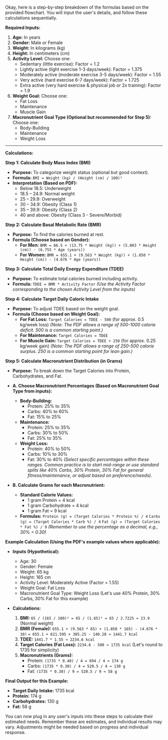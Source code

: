 Okay, here is a step-by-step breakdown of the formulas based on the provided flowchart. You will input the user's details, and follow these calculations sequentially.

**Required Inputs:**

1.  **Age:** In years
2.  **Gender:** Male or Female
3.  **Weight:** In kilograms (kg)
4.  **Height:** In centimeters (cm)
5.  **Activity Level:** Choose one:
    *   Sedentary (little exercise): Factor = 1.2
    *   Lightly active (light exercise 1-3 days/week): Factor = 1.375
    *   Moderately active (moderate exercise 3-5 days/week): Factor = 1.55
    *   Very active (hard exercise 6-7 days/week): Factor = 1.725
    *   Extra active (very hard exercise & physical job or 2x training): Factor = 1.9
6.  **Weight Goal:** Choose one:
    *   Fat Loss
    *   Maintenance
    *   Muscle Gain
7.  **Macronutrient Goal Type (Optional but recommended for Step 5):** Choose one:
    *   Body-Building
    *   Maintenance
    *   Weight Loss

---

**Calculations:**

**Step 1: Calculate Body Mass Index (BMI)**
*   **Purpose:** To categorize weight status (optional but good context).
*   **Formula:**
    `BMI = Weight (kg) / (Height (cm) / 100)²`
*   **Interpretation (Based on PDF):**
    *   Below 18.5: Underweight
    *   18.5 – 24.9: Normal weight
    *   25 – 29.9: Overweight
    *   30 – 34.9: Obesity (Class 1)
    *   35 – 39.9: Obesity (Class 2)
    *   40 and above: Obesity (Class 3 - Severe/Morbid)

**Step 2: Calculate Basal Metabolic Rate (BMR)**
*   **Purpose:** To find the calories burned at rest.
*   **Formula (Choose based on Gender):**
    *   **For Men:**
        `BMR = 66.5 + (13.75 * Weight (kg)) + (5.003 * Height (cm)) - (6.755 * Age (years))`
    *   **For Women:**
        `BMR = 655.1 + (9.563 * Weight (kg)) + (1.850 * Height (cm)) - (4.676 * Age (years))`

**Step 3: Calculate Total Daily Energy Expenditure (TDEE)**
*   **Purpose:** To estimate total calories burned including activity.
*   **Formula:**
    `TDEE = BMR * Activity Factor`
    *(Use the Activity Factor corresponding to the chosen Activity Level from the inputs)*

**Step 4: Calculate Target Daily Caloric Intake**
*   **Purpose:** To adjust TDEE based on the weight goal.
*   **Formula (Choose based on Weight Goal):**
    *   **For Fat Loss:**
        `Target Calories = TDEE - 500` (for approx. 0.5 kg/week loss)
        *(Note: The PDF allows a range of 500-1000 calorie deficit. 500 is a common starting point.)*
    *   **For Maintenance:**
        `Target Calories = TDEE`
    *   **For Muscle Gain:**
        `Target Calories = TDEE + 250` (for approx. 0.25 kg/week gain)
        *(Note: The PDF allows a range of 250-500 calorie surplus. 250 is a common starting point for lean gain.)*

**Step 5: Calculate Macronutrient Distribution (in Grams)**
*   **Purpose:** To break down the Target Calories into Protein, Carbohydrates, and Fat.
*   **A. Choose Macronutrient Percentages (Based on Macronutrient Goal Type from inputs):**
    *   **Body-Building:**
        *   Protein: 25% to 35%
        *   Carbs: 40% to 60%
        *   Fat: 15% to 25%
    *   **Maintenance:**
        *   Protein: 25% to 35%
        *   Carbs: 30% to 50%
        *   Fat: 25% to 35%
    *   **Weight Loss:**
        *   Protein: 40% to 50%
        *   Carbs: 10% to 30%
        *   Fat: 30% to 40%
    *(Select specific percentages within these ranges. Common practice is to start mid-range or use standard splits like 40% Carbs, 30% Protein, 30% Fat for general fitness/maintenance, or adjust based on preference/needs).*

*   **B. Calculate Grams for each Macronutrient:**
    *   **Standard Calorie Values:**
        *   1 gram Protein = 4 kcal
        *   1 gram Carbohydrate = 4 kcal
        *   1 gram Fat = 9 kcal
    *   **Formulas:**
        `Protein (g) = (Target Calories * Protein %) / 4`
        `Carbs (g) = (Target Calories * Carb %) / 4`
        `Fat (g) = (Target Calories * Fat %) / 9`
        *(Remember to use the percentage as a decimal, e.g., 30% = 0.30)*

**Example Calculation (Using the PDF's example values where applicable):**

*   **Inputs (Hypothetical):**
    *   Age: 30
    *   Gender: Female
    *   Weight: 65 kg
    *   Height: 165 cm
    *   Activity Level: Moderately Active (Factor = 1.55)
    *   Weight Goal: Fat Loss
    *   Macronutrient Goal Type: Weight Loss (Let's use 40% Protein, 30% Carbs, 30% Fat for this example)

*   **Calculations:**
    1.  **BMI:** `65 / (165 / 100)² = 65 / (1.65)² = 65 / 2.7225 ≈ 23.9` (Normal weight)
    2.  **BMR (Female):** `655.1 + (9.563 * 65) + (1.850 * 165) - (4.676 * 30)`
        `= 655.1 + 621.595 + 305.25 - 140.28 ≈ 1441.7 kcal`
    3.  **TDEE:** `1441.7 * 1.55 ≈ 2234.6 kcal`
    4.  **Target Calories (Fat Loss):** `2234.6 - 500 ≈ 1735 kcal` (Let's round to 1735 for simplicity)
    5.  **Macronutrients (Grams):**
        *   Protein: `(1735 * 0.40) / 4 = 694 / 4 ≈ 174 g`
        *   Carbs: `(1735 * 0.30) / 4 = 520.5 / 4 ≈ 130 g`
        *   Fat: `(1735 * 0.30) / 9 = 520.5 / 9 ≈ 58 g`

**Final Output for this Example:**

*   **Target Daily Intake:** 1735 kcal
*   **Protein:** 174 g
*   **Carbohydrates:** 130 g
*   **Fat:** 58 g

You can now plug in any user's inputs into these steps to calculate their estimated needs. Remember these are estimates, and individual results may vary. Adjustments might be needed based on progress and individual response.


